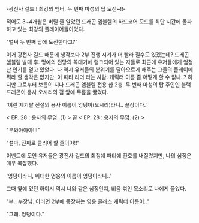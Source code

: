 -광전사 길드!! 최강의 멤버. 두 번째 마성의 탑 도전~!!- 

적어도 3~4개월은 버틸 줄 알았던 드래곤 엠블렘의 하드코어 모드를 최단 시간에 돌파하고 있는 최강의 플레이어들이었다. 

"벌써 두 번째 탑에 도전한다고?" 

이거 광전사 길드 때문에 생각보다 2부 진행 시기가 더 빨라 질수도 있겠는데? 
드래곤 엠블렘 발매 후. 명예의 전당의 꼭대기에 랭크되어 있는 자들로 최근에 유저들에게 엄청난 인기를 얻고 있었다. 
나 역시 유저들의 분위기를 달아오르게 해주는 그들의 플레이에 뭐라 할 생각은 없지만, 이 파티 리더 라는 사람. 캐릭터 이름 좀 어떻게 할 수 없나..? 
하지만 그로부터 보름이 지나 드래곤 엠블렘 전용 샵 2층. 
두 번째 마성의 탑 주인인 블랙 드래곤이 용사 오시리의 검 앞에 무릎을 꿇었다. 

'이런 제기랄 전설의 용사 이름이 엉덩이(오시리)라니.. 끝장이다.'

< EP. 28 : 용자의 무덤. (1) > 끝
< EP. 28 : 용자의 무덤. (2) >

"우와아아아!!!" 

"설마, 진짜로 클리어 할 줄이야!!" 

이벤트에 모인 유저들은 광전사 길드의 최정예 파티에 환호를 내질렀지만, 나의 심정은 매우 복잡했다. 

'엉덩이라니, 위대한 영웅의 이름이 엉덩이라니..' 

그때 옆에 있던 하야시 역시 나와 같은 심정인지, 비음 섞인 목소리로 나에게 물었다. 

"부.. 부장님. 이러면 2부에 등장하는 영웅 클래스 캐릭터 이름이.." 

"그래. 엉덩이다." 